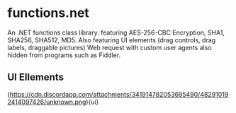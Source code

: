 # functions.net
An .NET functions class library. featuring AES-256-CBC Encryption, SHA1, SHA256, SHA512, MD5. Also featuring UI elements (drag controls, drag labels, draggable pictures) Web request with custom user agents also hidden from programs such as Fiddler.

## UI Ellements

(https://cdn.discordapp.com/attachments/341914782053695490/482910192414097426/unknown.png){ui}
